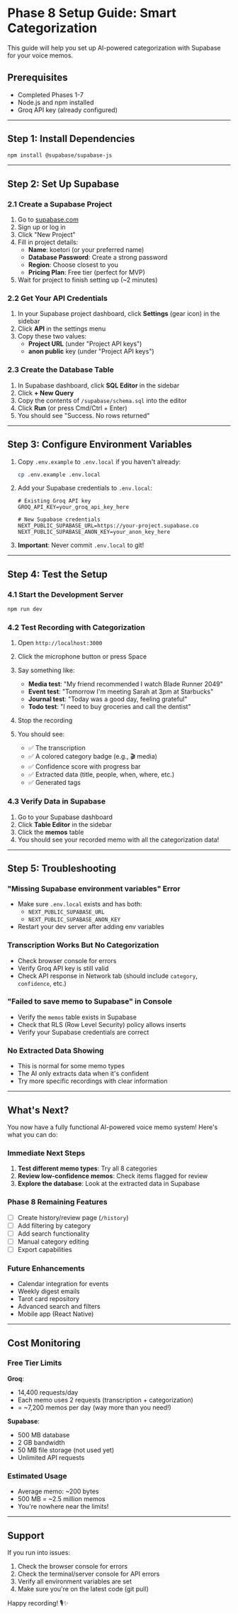 # Phase 8 Setup Guide: Smart Categorization

This guide will help you set up AI-powered categorization with Supabase for your voice memos.

## Prerequisites

- Completed Phases 1-7
- Node.js and npm installed
- Groq API key (already configured)

---

## Step 1: Install Dependencies

```bash
npm install @supabase/supabase-js
```

---

## Step 2: Set Up Supabase

### 2.1 Create a Supabase Project

1. Go to [supabase.com](https://supabase.com)
2. Sign up or log in
3. Click "New Project"
4. Fill in project details:
   - **Name**: koetori (or your preferred name)
   - **Database Password**: Create a strong password
   - **Region**: Choose closest to you
   - **Pricing Plan**: Free tier (perfect for MVP)
5. Wait for project to finish setting up (~2 minutes)

### 2.2 Get Your API Credentials

1. In your Supabase project dashboard, click **Settings** (gear icon) in the sidebar
2. Click **API** in the settings menu
3. Copy these two values:
   - **Project URL** (under "Project API keys")
   - **anon public** key (under "Project API keys")

### 2.3 Create the Database Table

1. In Supabase dashboard, click **SQL Editor** in the sidebar
2. Click **+ New Query**
3. Copy the contents of `/supabase/schema.sql` into the editor
4. Click **Run** (or press Cmd/Ctrl + Enter)
5. You should see "Success. No rows returned"

---

## Step 3: Configure Environment Variables

1. Copy `.env.example` to `.env.local` if you haven't already:

   ```bash
   cp .env.example .env.local
   ```

2. Add your Supabase credentials to `.env.local`:

   ```env
   # Existing Groq API key
   GROQ_API_KEY=your_groq_api_key_here

   # New Supabase credentials
   NEXT_PUBLIC_SUPABASE_URL=https://your-project.supabase.co
   NEXT_PUBLIC_SUPABASE_ANON_KEY=your_anon_key_here
   ```

3. **Important**: Never commit `.env.local` to git!

---

## Step 4: Test the Setup

### 4.1 Start the Development Server

```bash
npm run dev
```

### 4.2 Test Recording with Categorization

1. Open `http://localhost:3000`
2. Click the microphone button or press Space
3. Say something like:
   - **Media test**: "My friend recommended I watch Blade Runner 2049"
   - **Event test**: "Tomorrow I'm meeting Sarah at 3pm at Starbucks"
   - **Journal test**: "Today was a good day, feeling grateful"
   - **Todo test**: "I need to buy groceries and call the dentist"

4. Stop the recording
5. You should see:
   - ✅ The transcription
   - ✅ A colored category badge (e.g., 🎬 media)
   - ✅ Confidence score with progress bar
   - ✅ Extracted data (title, people, when, where, etc.)
   - ✅ Generated tags

### 4.3 Verify Data in Supabase

1. Go to your Supabase dashboard
2. Click **Table Editor** in the sidebar
3. Click the **memos** table
4. You should see your recorded memo with all the categorization data!

---

## Step 5: Troubleshooting

### "Missing Supabase environment variables" Error

- Make sure `.env.local` exists and has both:
  - `NEXT_PUBLIC_SUPABASE_URL`
  - `NEXT_PUBLIC_SUPABASE_ANON_KEY`
- Restart your dev server after adding env variables

### Transcription Works But No Categorization

- Check browser console for errors
- Verify Groq API key is still valid
- Check API response in Network tab (should include `category`, `confidence`, etc.)

### "Failed to save memo to Supabase" in Console

- Verify the `memos` table exists in Supabase
- Check that RLS (Row Level Security) policy allows inserts
- Verify your Supabase credentials are correct

### No Extracted Data Showing

- This is normal for some memo types
- The AI only extracts data when it's confident
- Try more specific recordings with clear information

---

## What's Next?

You now have a fully functional AI-powered voice memo system! Here's what you can do:

### Immediate Next Steps

1. **Test different memo types**: Try all 8 categories
2. **Review low-confidence memos**: Check items flagged for review
3. **Explore the database**: Look at the extracted data in Supabase

### Phase 8 Remaining Features

- [ ] Create history/review page (`/history`)
- [ ] Add filtering by category
- [ ] Add search functionality
- [ ] Manual category editing
- [ ] Export capabilities

### Future Enhancements

- Calendar integration for events
- Weekly digest emails
- Tarot card repository
- Advanced search and filters
- Mobile app (React Native)

---

## Cost Monitoring

### Free Tier Limits

**Groq**:

- 14,400 requests/day
- Each memo uses 2 requests (transcription + categorization)
- = ~7,200 memos per day (way more than you need!)

**Supabase**:

- 500 MB database
- 2 GB bandwidth
- 50 MB file storage (not used yet)
- Unlimited API requests

### Estimated Usage

- Average memo: ~200 bytes
- 500 MB = ~2.5 million memos
- You're nowhere near the limits!

---

## Support

If you run into issues:

1. Check the browser console for errors
2. Check the terminal/server console for API errors
3. Verify all environment variables are set
4. Make sure you're on the latest code (git pull)

Happy recording! 🎙️✨
